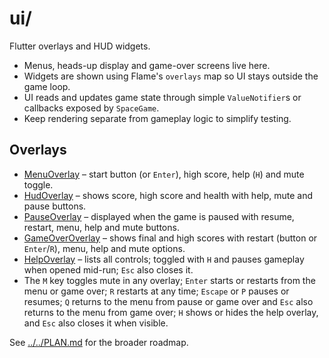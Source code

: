 # ui/

Flutter overlays and HUD widgets.

- Menus, heads-up display and game-over screens live here.
- Widgets are shown using Flame's `overlays` map so UI stays outside the
  game loop.
- UI reads and updates game state through simple `ValueNotifier`s or
  callbacks exposed by `SpaceGame`.
- Keep rendering separate from gameplay logic to simplify testing.

## Overlays

- [MenuOverlay](menu_overlay.md) – start button (or `Enter`), high score, help
  (`H`) and mute toggle.
- [HudOverlay](hud_overlay.md) – shows score, high score and health with help,
  mute and pause buttons.
- [PauseOverlay](pause_overlay.md) – displayed when the game is paused with
  resume, restart, menu, help and mute buttons.
- [GameOverOverlay](game_over_overlay.md) – shows final and high scores with
  restart (button or `Enter`/`R`), menu, help and mute options.
- [HelpOverlay](help_overlay.md) – lists all controls; toggled with `H` and
  pauses gameplay when opened mid-run; `Esc` also closes it.
- The `M` key toggles mute in any overlay; `Enter` starts or restarts from the
  menu or game over; `R` restarts at any time; `Escape` or `P` pauses or
  resumes; `Q` returns to the menu from pause or game over and `Esc` also returns
  to the menu from game over; `H` shows or hides the help overlay, and `Esc` also
  closes it when visible.

See [../../PLAN.md](../../PLAN.md) for the broader roadmap.
